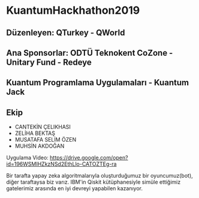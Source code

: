 # KuantumHackhathon2019

## Düzenleyen: QTurkey - QWorld

## Ana Sponsorlar: ODTÜ Teknokent CoZone - Unitary Fund - Redeye

## Kuantum Programlama Uygulamaları - Kuantum Jack

## Ekip
- CANTEKİN ÇELIKHASI
- ZELİHA BEKTAŞ
- MUSATAFA SELİM ÖZEN
- MUHSİN AKDOĞAN

Uygulama Video: https://drive.google.com/open?id=196WSMIHZkzNSd2EthLlo-CATOZTEg-ra


Bir tarafta yapay zeka algoritmalarıyla oluşturduğumuz bir oyuncumuz(bot), diğer taraftaysa biz varız. IBM'in Qiskit kütüphanesiyle simüle ettiğimiz gatelerimiz arasında en iyi devreyi  yapabilen kazanıyor. 
